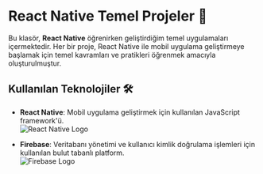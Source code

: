 # React Native Temel Projeler 🚀

Bu klasör, **React Native** öğrenirken geliştirdiğim temel uygulamaları içermektedir. Her bir proje, React Native ile mobil uygulama geliştirmeye başlamak için temel kavramları ve pratikleri öğrenmek amacıyla oluşturulmuştur.

## Kullanılan Teknolojiler 🛠️

- **React Native**: Mobil uygulama geliştirmek için kullanılan JavaScript framework'ü.  
  ![React Native Logo](https://reactnative.dev/img/header_logo.svg)

- **Firebase**: Veritabanı yönetimi ve kullanıcı kimlik doğrulama işlemleri için kullanılan bulut tabanlı platform.  
  ![Firebase Logo](https://upload.wikimedia.org/wikipedia/commons/5/51/Firebase_Logo.png)
